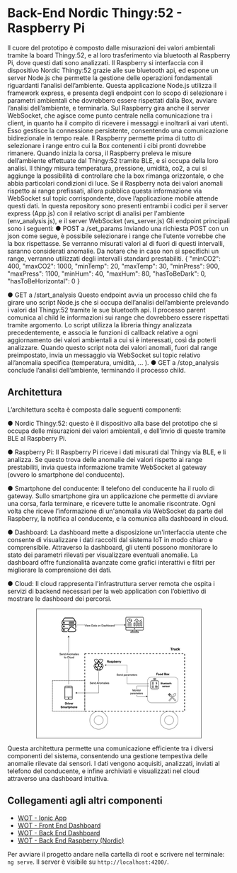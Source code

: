
# Back-End Nordic Thingy:52 - Raspberry Pi

Il cuore del prototipo è composto dalle misurazioni dei valori ambientali tramite la board Thingy:52, e al loro trasferimento via bluetooth al Raspberry Pi, dove questi dati sono analizzati. Il Raspberry si interfaccia con il dispositivo Nordic Thingy:52 grazie alle sue bluetooth api, ed espone un server Node.js che permette la gestione delle operazioni fondamentali riguardanti l’analisi dell’ambiente. 
Questa applicazione Node.js utilizza il framework express, e presenta degli endpoint con lo scopo di selezionare i parametri ambientali che dovrebbero essere rispettati dalla Box, avviare l’analisi dell’ambiente, e terminarla.
Sul Raspberry gira anche il server WebSocket, che agisce come punto centrale nella comunicazione tra i client, in quanto ha il compito di ricevere i messaggi e inoltrarli ai vari utenti. Esso gestisce la connessione persistente, consentendo una comunicazione bidirezionale in tempo reale.
Il Raspberry permette prima di tutto di selezionare i range entro cui la Box contenenti i cibi pronti dovrebbe rimanere. Quando inizia la corsa, il Raspberry preleva le misure dell’ambiente effettuate dal Thingy:52 tramite BLE, e si occupa della loro analisi. Il thingy misura temperatura, pressione, umidità, co2, a cui si aggiunge la possibilità di controllare che la box rimanga orizzontale, o che abbia particolari condizioni di luce. Se il Raspberry nota dei valori anomali rispetto ai range prefissati, allora pubblica questa informazione via WebSocket sul topic corrispondente, dove l’applicazione mobile attende questi dati.
In questa repository sono presenti entrambi i codici per il server express (App.js) con il relativo script di analisi per l'ambiente (env_analysis.js), e il server WebSocket (ws_server.js)
Gli endpoint principali sono i seguenti:
● POST a /set_params
Inviando una richiesta POST con un json come segue, è possibile selezionare i range che l’utente vorrebbe che la box rispettasse. Se verranno misurati valori al di fuori di questi intervalli, saranno considerati anomalie. Da notare che in caso non si specifichi un range, verranno utilizzati degli intervalli standard prestabiliti.
{
  "minCO2": 400, 
  "maxCO2": 1000, 
  "minTemp": 20, 
  "maxTemp": 30, 
  "minPress": 900, 
  "maxPress": 1100, 
  "minHum": 40, 
  "maxHum": 80, 
  "hasToBeDark": 0, 
  "hasToBeHorizontal": 0
}

● GET a /start_analysis
Questo endpoint avvia un processo child che fa girare uno script Node.js che si occupa dell’analisi dell’ambiente prelevando i valori dal Thingy:52 tramite le sue bluetooth api. Il processo parent comunica al child le informazioni sui range che dovrebbero essere rispettati tramite argomento.
Lo script utilizza la libreria thingy analizzata precedentemente, e associa le funzioni di callback relative a ogni aggiornamento dei valori ambientali a cui si è interessati, così da poterli analizzare.
Quando questo script nota dei valori anomali, fuori dal range preimpostato, invia un messaggio via WebSocket sul topic relativo all’anomalia specifica (temperatura, umidità, ... ).
● GET a /stop_analysis conclude l’analisi dell’ambiente, terminando il processo child.


## Architettura
L’architettura scelta è composta dalle seguenti componenti:

  ●	Nordic Thingy:52: questo è il dispositivo alla base del prototipo che si occupa delle misurazioni dei valori ambientali, e dell’invio di queste tramite BLE al Raspberry Pi. 
  
  ●	Raspberry Pi: Il Raspberry Pi riceve i dati misurati dal Thingy via BLE, e li analizza. Se questo trova delle anomalie dei valori rispetto ai range prestabiliti, invia questa informazione tramite WebSocket al gateway (ovvero lo smartphone del conducente).  
  
  ●	Smartphone del conducente: Il telefono del conducente ha il ruolo di gateway. Sullo smartphone gira un applicazione che permette di avviare una corsa, farla terminare, e ricevere tutte le anomalie riscontrate. Ogni volta che riceve l’informazione di un'anomalia via WebSocket da parte del Raspberry, la notifica al conducente, e la comunica alla dashboard in cloud.
  
  ●	Dashboard: La dashboard mette a disposizione un'interfaccia utente che consente di visualizzare i dati raccolti dal sistema IoT in modo chiaro e comprensibile. Attraverso la dashboard, gli utenti possono monitorare lo stato dei parametri rilevati per visualizzare eventuali anomalie. La dashboard offre funzionalità avanzate come grafici interattivi e filtri per migliorare la comprensione dei dati. 
  
  ●	Cloud: Il cloud rappresenta l'infrastruttura server remota che ospita i servizi di backend necessari per la web application con l’obiettivo di mostrare le dashboard dei percorsi. 

<p align="center">
  <img src="./architecture.png" alt="" style="display: block; margin: 0 auto;" />
</p>
  
Questa architettura permette una comunicazione efficiente tra i diversi componenti del sistema, consentendo una gestione tempestiva delle anomalie rilevate dai sensori. I dati vengono acquisiti, analizzati, inviati al telefono del conducente, e infine archiviati e visualizzati nel cloud attraverso una dashboard intuitiva.

## Collegamenti agli altri componenti
- [WOT - Ionic App](https://github.com/UniSalento-IDALab-IoTCourse-2022-2023/wot-project-2022-2023-ionicApp-Mele)
- [WOT - Front End Dashboard](https://github.com/UniSalento-IDALab-IoTCourse-2022-2023/wot-project-2022-2023-FrontEndAngular-Mele)
- [WOT - Back End Dashboard](https://github.com/UniSalento-IDALab-IoTCourse-2022-2023/wot-project-2022-2023-webapp-backend-DeNunzio)
- [WOT - Back End Raspberry (Nordic)](https://github.com/UniSalento-IDALab-IoTCourse-2022-2023/wot-project-backend-nordic-pi-DeNunzio)
  



Per avviare il progetto andare nella cartella di root e scrivere nel terminale: `ng serve`. Il server è visibile su `http://localhost:4200/`.

